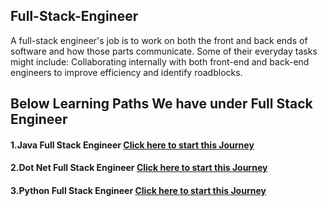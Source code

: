 ## Full-Stack-Engineer 


A full-stack engineer's job is to work on both the front and back ends of software and how those parts communicate. Some of their everyday tasks might include: Collaborating internally with both front-end and back-end engineers to improve efficiency and identify roadblocks.

## Below Learning Paths We have under Full Stack Engineer 

#### 1.Java Full Stack Engineer  [Click here to start this Journey](https://github.com/vasuyepuru/Full-Stack-Engineer/blob/main/Java%20FSE.md)
#### 2.Dot Net Full Stack Engineer [Click here to start this Journey](https://github.com/vasuyepuru/Full-Stack-Engineer/blob/main/DotNet%20FSE.md)
#### 3.Python Full Stack Engineer [Click here to start this Journey](https://github.com/vasuyepuru/Full-Stack-Engineer/blob/main/Python%20FSE.md)

